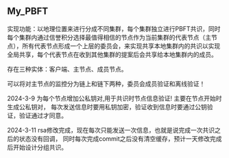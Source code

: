 ## My_PBFT

实现功能：以地理位置来进行分成不同集群，每个集群独立进行PBFT共识，同时每个集群内通过信誉积分选择最值得相信的节点作为当前集群的代表节点（主节点），所有代表节点形成一个上层的委员会，来实现共享本地集群内的共识以实现全局共享，每个代表节点在收到其他集群的提案后会共享给本地集群内的成员。

存在三种实体：客户端、主节点、成员节点。

可以将对主节点的监控分为链上和链下两种，委员会成员验证和离线验证！

2024-3-9 为每个节点增加公私钥对,用于共识时节点信息验证! 主要在节点开始时生成公私钥对，
每次发送信息时要用私钥加密，验证收到信息时要通过公钥验证，验证通过才同意。

2024-3-11 rsa修改完成，现在每次只能发送一次信息，也就是说完成一次共识之后的状态没有回调，
同时每次完成commit之后没有清空缓存，预计一天修改完成后开始设计分组共识。